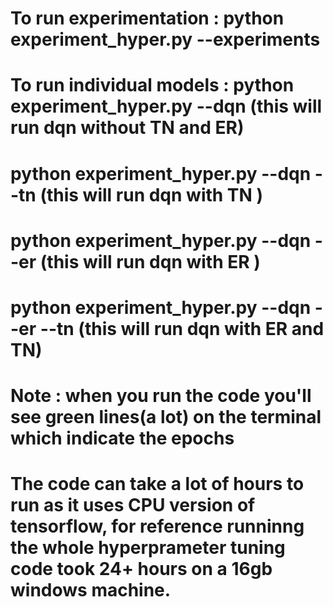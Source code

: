 # To run experimentation : python experiment_hyper.py --experiments
# To run individual models : python experiment_hyper.py --dqn (this will run dqn without TN and ER)
# python experiment_hyper.py --dqn --tn (this will run dqn with TN )
# python experiment_hyper.py --dqn --er (this will run dqn with ER )
# python experiment_hyper.py --dqn --er --tn (this will run dqn with ER and TN)


# Note : when you run the code you'll see green lines(a lot) on the terminal which indicate the epochs
# The code can take a lot of hours to run as it uses CPU version of tensorflow, for reference runninng the whole hyperprameter tuning code took 24+ hours on a 16gb windows machine. 